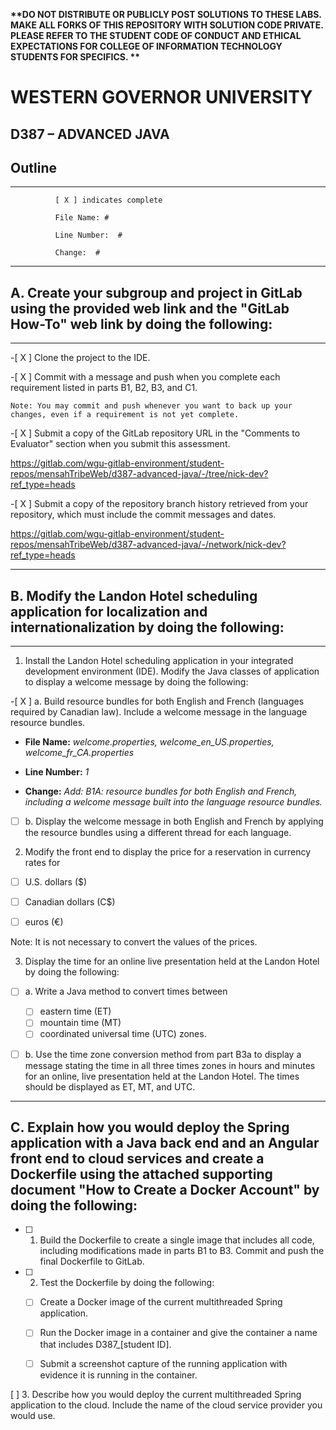 <strong> **DO NOT DISTRIBUTE OR PUBLICLY POST SOLUTIONS TO THESE LABS. MAKE ALL FORKS OF THIS REPOSITORY WITH SOLUTION CODE PRIVATE. PLEASE REFER TO THE STUDENT CODE OF CONDUCT AND ETHICAL EXPECTATIONS FOR COLLEGE OF INFORMATION TECHNOLOGY STUDENTS FOR SPECIFICS. ** </strong>

# WESTERN GOVERNOR UNIVERSITY 
## D387 – ADVANCED JAVA

## Outline

<hr/>

              [ X ] indicates complete

              File Name: # 

              Line Number:  #

              Change:  #

<hr/>

##  A.  Create your subgroup and project in GitLab using the provided web link and the "GitLab How-To" web link by doing the following:

<hr/>

 -[ X ]  Clone the project to the IDE.

 -[ X ]   Commit with a message and push when you complete each requirement listed in parts B1, B2, B3, and C1.


    Note: You may commit and push whenever you want to back up your changes, even if a requirement is not yet complete.


-[ X ]   Submit a copy of the GitLab repository URL in the "Comments to Evaluator" section when you submit this assessment.

https://gitlab.com/wgu-gitlab-environment/student-repos/mensahTribeWeb/d387-advanced-java/-/tree/nick-dev?ref_type=heads

-[ X ]   Submit a copy of the repository branch history retrieved from your repository, which must include the commit messages and dates.

https://gitlab.com/wgu-gitlab-environment/student-repos/mensahTribeWeb/d387-advanced-java/-/network/nick-dev?ref_type=heads

<hr/>

## B.  Modify the Landon Hotel scheduling application for localization and internationalization by doing the following:

<hr/>

1.   Install the Landon Hotel scheduling application in your integrated development environment (IDE). Modify the Java classes of application to display a welcome message by doing the following:



-[ X ] a.  Build resource bundles for both English and French (languages required by Canadian law). Include a welcome message in the language resource bundles.
 
- **File Name:** _welcome.properties, welcome_en_US.properties, welcome_fr_CA.properties_


- **Line Number:**  _1_

- **Change:**  _Add: B1A: resource bundles for both English and French, including a welcome message built into the language resource bundles._

-[ ] b.  Display the welcome message in both English and French by applying the resource bundles using a different thread for each language.


2.  Modify the front end to display the price for a reservation in currency rates for 

-[ ]  U.S. dollars ($)
-[ ] Canadian dollars (C$)
-[ ] euros (€) 


Note: It is not necessary to convert the values of the prices.

3.  Display the time for an online live presentation held at the Landon Hotel by doing the following:

-[ ] a.  Write a Java method to convert times between

  -[ ] eastern time (ET)
  -[ ] mountain time (MT) 
  -[ ] coordinated universal time (UTC) zones.

-[ ] b.  Use the time zone conversion method from part B3a to display a message stating the time in all three times zones in hours and minutes for an online, live presentation held at the Landon Hotel. The times should be displayed as ET, MT, and UTC.


<hr/>

## C.  Explain how you would deploy the Spring application with a Java back end and an Angular front end to cloud services and create a Dockerfile using the attached supporting document "How to Create a Docker Account" by doing the following:

-[ ] 1. Build the Dockerfile to create a single image that includes all code, including modifications made in parts B1 to B3. Commit and push the final Dockerfile to GitLab.

-[ ] 2.  Test the Dockerfile by doing the following:

  -[ ] Create a Docker image of the current multithreaded Spring application.

  -[ ]  Run the Docker image in a container and give the container a name that includes D387_[student ID].

  -[ ] Submit a screenshot capture of the running application with evidence it is running in the container.

[  ] 3.  Describe how you would deploy the current multithreaded Spring application to the cloud. Include the name of the cloud service provider you would use.
